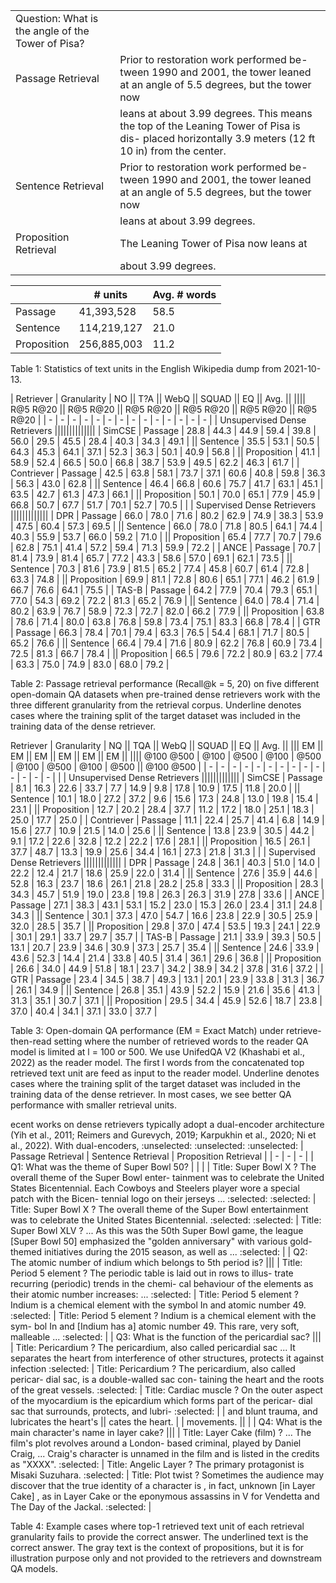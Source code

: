 
|||
| - | - |
| Question: What is the angle of the Tower of Pisa? ||
| Passage Retrieval | Prior to restoration work performed be- tween 1990 and 2001, the tower leaned at an angle of 5.5 degrees, but the tower now |
|| leans at about 3.99 degrees. This means the top of the Leaning Tower of Pisa is dis- placed horizontally 3.9 meters (12 ft 10 in) from the center. |
| Sentence Retrieval | Prior to restoration work performed be- tween 1990 and 2001, the tower leaned at an angle of 5.5 degrees, but the tower now |
|| leans at about 3.99 degrees. |
| Proposition Retrieval | The Leaning Tower of Pisa now leans at |
|| about 3.99 degrees. |




| | # units | Avg. # words |
| - | - | - |
| Passage | 41,393,528 | 58.5 |
| Sentence | 114,219,127 | 21.0 |
| Proposition | 256,885,003 | 11.2 |

Table 1: Statistics of text units in the English Wikipedia dump from 2021-10-13.




| Retriever | Granularity | NO || T?A || WebQ || SQUAD || EQ || Avg. ||
|||| R@5 R@20  || R@5 R@20  || R@5 R@20  || R@5 R@20  || R@5 R@20  || R@5 R@20  |
| - | - | - | - | - | - | - | - | - | - | - | - | - | - |
| Unsupervised Dense Retrievers ||||||||||||||
| SimCSE | Passage | 28.8 | 44.3 | 44.9 | 59.4 | 39.8 | 56.0 | 29.5 | 45.5 | 28.4 | 40.3 | 34.3 | 49.1 |
|| Sentence | 35.5 | 53.1 | 50.5 | 64.3 | 45.3 | 64.1 | 37.1 | 52.3 | 36.3 | 50.1 | 40.9 | 56.8 |
|| Proposition | 41.1 | 58.9 | 52.4 | 66.5 | 50.0 | 66.8 | 38.7 | 53.9 | 49.5 | 62.2 | 46.3 | 61.7 |
| Contriever | Passage | 42.5 | 63.8 | 58.1 | 73.7 | 37.1 | 60.6 | 40.8 | 59.8 | 36.3 | 56.3 | 43.0 | 62.8 |
|| Sentence | 46.4 | 66.8 | 60.6 | 75.7 | 41.7 | 63.1 | 45.1 | 63.5 | 42.7 | 61.3 | 47.3 | 66.1 |
|| Proposition | 50.1 | 70.0 | 65.1 | 77.9 | 45.9 | 66.8 | 50.7 | 67.7 | 51.7 | 70.1 | 52.7 | 70.5 |
| | Supervised Dense Retrievers |||||||||||||
| DPR | Passage | 66.0 | 78.0 | 71.6 | 80.2 | 62.9 | 74.9 | 38.3 | 53.9 | 47.5 | 60.4 | 57.3 | 69.5 |
|| Sentence | 66.0 | 78.0 | 71.8 | 80.5 | 64.1 | 74.4 | 40.3 | 55.9 | 53.7 | 66.0 | 59.2 | 71.0 |
|| Proposition | 65.4 | 77.7 | 70.7 | 79.6 | 62.8 | 75.1 | 41.4 | 57.2 | 59.4 | 71.3 | 59.9 | 72.2 |
| ANCE | Passage | 70.7 | 81.4 | 73.9 | 81.4 | 65.7 | 77.2 | 43.3 | 58.6 | 57.0 | 69.1 | 62.1 | 73.5 |
|| Sentence | 70.3 | 81.6 | 73.9 | 81.5 | 65.2 | 77.4 | 45.8 | 60.7 | 61.4 | 72.8 | 63.3 | 74.8 |
|| Proposition | 69.9 | 81.1 | 72.8 | 80.6 | 65.1 | 77.1 | 46.2 | 61.9 | 66.7 | 76.6 | 64.1 | 75.5 |
| TAS-B | Passage | 64.2 | 77.9 | 70.4 | 79.3 | 65.1 | 77.0 | 54.3 | 69.2 | 72.2 | 81.3 | 65.2 | 76.9 |
|| Sentence | 64.0 | 78.4 | 71.4 | 80.2 | 63.9 | 76.7 | 58.9 | 72.3 | 72.7 | 82.0 | 66.2 | 77.9 |
|| Proposition | 63.8 | 78.6 | 71.4 | 80.0 | 63.8 | 76.8 | 59.8 | 73.4 | 75.1 | 83.3 | 66.8 | 78.4 |
| GTR | Passage | 66.3 | 78.4 | 70.1 | 79.4 | 63.3 | 76.5 | 54.4 | 68.1 | 71.7 | 80.5 | 65.2 | 76.6 |
|| Sentence | 66.4 | 79.4 | 71.6 | 80.9 | 62.2 | 76.8 | 60.9 | 73.4 | 72.5 | 81.3 | 66.7 | 78.4 |
|| Proposition | 66.5 | 79.6 | 72.2 | 80.9 | 63.2 | 77.4 | 63.3 | 75.0 | 74.9 | 83.0 | 68.0 | 79.2 |

Table 2: Passage retrieval performance (Recall@k = 5, 20) on five different open-domain QA datasets when pre-trained dense retrievers work with the three different granularity from the retrieval corpus. Underline denotes cases where the training split of the target dataset was included in the training data of the dense retriever.



 Retriever | Granularity | NQ || TQA || WebQ || SQUAD || EQ || Avg. ||
||| EM || EM || EM || EM || EM || EM ||
|||| @100 @500  | @100 | @500 | @100 | @500 | @100 | @500 | @100 | @500 || @100 @500  |
| - | - | - | - | - | - | - | - | - | - | - | - | - | - |
| | Unsupervised Dense Retrievers |||||||||||||
| SimCSE | Passage | 8.1 | 16.3 | 22.6 | 33.7 | 7.7 | 14.9 | 9.8 | 17.8 | 10.9 | 17.5 | 11.8 | 20.0 |
|| Sentence | 10.1 | 18.0 | 27.2 | 37.2 | 9.6 | 15.6 | 17.3 | 24.8 | 13.0 | 19.8 | 15.4 | 23.1 |
|| Proposition | 12.7 | 20.2 | 28.4 | 37.7 | 11.2 | 17.2 | 18.0 | 25.1 | 18.3 | 25.0 | 17.7 | 25.0 |
| Contriever | Passage | 11.1 | 22.4 | 25.7 | 41.4 | 6.8 | 14.9 | 15.6 | 27.7 | 10.9 | 21.5 | 14.0 | 25.6 |
|| Sentence | 13.8 | 23.9 | 30.5 | 44.2 | 9.1 | 17.2 | 22.6 | 32.8 | 12.2 | 22.2 | 17.6 | 28.1 |
|| Proposition | 16.5 | 26.1 | 37.7 | 48.7 | 13.3 | 19.9 | 25.6 | 34.4 | 16.1 | 27.3 | 21.8 | 31.3 |
| | Supervised Dense Retrievers |||||||||||||
| DPR | Passage | 24.8 | 36.1 | 40.3 | 51.0 | 14.0 | 22.2 | 12.4 | 21.7 | 18.6 | 25.9 | 22.0 | 31.4 |
|| Sentence | 27.6 | 35.9 | 44.6 | 52.8 | 16.3 | 23.7 | 18.6 | 26.1 | 21.8 | 28.2 | 25.8 | 33.3 |
|| Proposition | 28.3 | 34.3 | 45.7 | 51.9 | 19.0 | 23.8 | 19.8 | 26.3 | 26.3 | 31.9 | 27.8 | 33.6 |
| ANCE | Passage | 27.1 | 38.3 | 43.1 | 53.1 | 15.2 | 23.0 | 15.3 | 26.0 | 23.4 | 31.1 | 24.8 | 34.3 |
|| Sentence | 30.1 | 37.3 | 47.0 | 54.7 | 16.6 | 23.8 | 22.9 | 30.5 | 25.9 | 32.0 | 28.5 | 35.7 |
|| Proposition | 29.8 | 37.0 | 47.4 | 53.5 | 19.3 | 24.1 | 22.9 | 30.1 | 29.1 | 33.7 | 29.7 | 35.7 |
| TAS-B | Passage | 21.1 | 33.9 | 39.3 | 50.5 | 13.1 | 20.7 | 23.9 | 34.6 | 30.9 | 37.3 | 25.7 | 35.4 |
|| Sentence | 24.6 | 33.9 | 43.6 | 52.3 | 14.4 | 21.4 | 33.8 | 40.5 | 31.4 | 36.1 | 29.6 | 36.8 |
|| Proposition | 26.6 | 34.0 | 44.9 | 51.8 | 18.1 | 23.7 | 34.2 | 38.9 | 34.2 | 37.8 | 31.6 | 37.2 |
| GTR | Passage | 23.4 | 34.5 | 38.7 | 49.3 | 13.1 | 20.1 | 23.9 | 33.8 | 31.3 | 36.7 | 26.1 | 34.9 |
|| Sentence | 26.8 | 35.1 | 43.9 | 52.2 | 15.9 | 21.6 | 35.6 | 41.3 | 31.3 | 35.1 | 30.7 | 37.1 |
|| Proposition | 29.5 | 34.4 | 45.9 | 52.6 | 18.7 | 23.8 | 37.0 | 40.4 | 34.1 | 37.1 | 33.0 | 37.7 |

Table 3: Open-domain QA performance (EM = Exact Match) under retrieve-then-read setting where the number of retrieved words to the reader QA model is limited at l = 100 or 500. We use UnifedQA V2 (Khashabi et al., 2022) as the reader model. The first l words from the concatenated top retrieved text unit are feed as input to the reader model. Underline denotes cases where the training split of the target dataset was included in the training data of the dense retriever. In most cases, we see better QA performance with smaller retrieval units.



ecent works on dense retrievers typically adopt a dual-encoder architecture (Yih et al., 2011; Reimers and Gurevych, 2019; Karpukhin et al., 2020; Ni et al., 2022). With dual-encoders,
:unselected: :unselected: :unselected:
| Passage Retrieval | Sentence Retrieval | Proposition Retrieval |
| - | - | - |
| Q1: What was the theme of Super Bowl 50? | | |
| Title: Super Bowl X ? The overall theme of the Super Bowl enter- tainment was to celebrate the United States Bicentennial. Each Cowboys and Steelers player wore a special patch with the Bicen- tennial logo on their jerseys ... :selected: :selected: | Title: Super Bowl X ? The overall theme of the Super Bowl entertainment was to celebrate the United States Bicentennial. :selected: :selected: | Title: Super Bowl XLV ? ... As this was the 50th Super Bowl game, the league [Super Bowl 50] emphasized the "golden anniversary" with various gold- themed initiatives during the 2015 season, as well as ... :selected: |
| Q2: The atomic number of indium which belongs to 5th period is? |||
| Title: Period 5 element ? The periodic table is laid out in rows to illus- trate recurring (periodic) trends in the chemi- cal behaviour of the elements as their atomic number increases: ... :selected: | Title: Period 5 element ? Indium is a chemical element with the symbol In and atomic number 49. :selected: | Title: Period 5 element ? Indium is a chemical element with the sym- bol In and [Indium has a] atomic number 49. This rare, very soft, malleable ... :selected: |
| Q3: What is the function of the pericardial sac? |||
| Title: Pericardium ? The pericardium, also called pericardial sac ... It separates the heart from interference of other structures, protects it against infection :selected: | Title: Pericardium ? The pericardium, also called pericar- dial sac, is a double-walled sac con- taining the heart and the roots of the great vessels. :selected: | Title: Cardiac muscle ? On the outer aspect of the myocardium is the epicardium which forms part of the pericar- dial sac that surrounds, protects, and lubri- :selected: |
| and blunt trauma, and lubricates the heart's || cates the heart. |
| movements. || |
| Q4: What is the main character's name in layer cake? |||
| Title: Layer Cake (film) ? ... The film's plot revolves around a London- based criminal, played by Daniel Craig, ... Craig's character is unnamed in the film and is listed in the credits as "XXXX". :selected: | Title: Angelic Layer ? The primary protagonist is Misaki Suzuhara. :selected: | Title: Plot twist ? Sometimes the audience may discover that the true identity of a character is , in fact, unknown [in Layer Cake] , as in Layer Cake or the eponymous assassins in V for Vendetta and The Day of the Jackal. :selected: |

Table 4: Example cases where top-1 retrieved text unit of each retrieval granularity fails to provide the correct answer. The underlined text is the correct answer. The gray text is the context of propositions, but it is for illustration purpose only and not provided to the retrievers and downstream QA models.